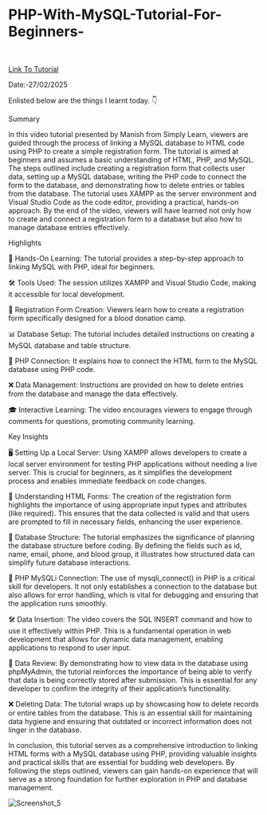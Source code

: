 # PHP-With-MySQL-Tutorial-For-Beginners-

<br>


<a href = "https://youtu.be/nP-MvFoDVZE?si=UNPkoWZ3nElIMd3d"> Link To Tutorial </a>
<br>

Date:-27/02/2025 
<br>

Enlisted below are the things I learnt today. 👇
<br>

Summary

In this video tutorial presented by Manish from Simply Learn, viewers are guided through the process of linking a MySQL database to HTML code using PHP to create a simple registration form. The tutorial is aimed at beginners and assumes a basic understanding of HTML, PHP, and MySQL. The steps outlined include creating a registration form that collects user data, setting up a MySQL database, writing the PHP code to connect the form to the database, and demonstrating how to delete entries or tables from the database. The tutorial uses XAMPP as the server environment and Visual Studio Code as the code editor, providing a practical, hands-on approach. By the end of the video, viewers will have learned not only how to create and connect a registration form to a database but also how to manage database entries effectively.

Highlights

🚀 Hands-On Learning: The tutorial provides a step-by-step approach to linking MySQL with PHP, ideal for beginners.

🛠️ Tools Used: The session utilizes XAMPP and Visual Studio Code, making it accessible for local development.

📝 Registration Form Creation: Viewers learn how to create a registration form specifically designed for a blood donation camp.

📊 Database Setup: The tutorial includes detailed instructions on creating a MySQL database and table structure.

🔗 PHP Connection: It explains how to connect the HTML form to the MySQL database using PHP code.

❌ Data Management: Instructions are provided on how to delete entries from the database and manage the data effectively.

🎓 Interactive Learning: The video encourages viewers to engage through comments for questions, promoting community learning.

Key Insights

🖥️ Setting Up a Local Server: Using XAMPP allows developers to create a local server environment for testing PHP applications without needing a live server. This is crucial for beginners, as it simplifies the development process and enables immediate feedback on code changes.

📑 Understanding HTML Forms: The creation of the registration form highlights the importance of using appropriate input types and attributes (like required). This ensures that the data collected is valid and that users are prompted to fill in necessary fields, enhancing the user experience.

💾 Database Structure: The tutorial emphasizes the significance of planning the database structure before coding. By defining the fields such as id, name, email, phone, and blood group, it illustrates how structured data can simplify future database interactions.

🔗 PHP MySQLi Connection: The use of mysqli_connect() in PHP is a critical skill for developers. It not only establishes a connection to the database but also allows for error handling, which is vital for debugging and ensuring that the application runs smoothly.

🛠️ Data Insertion: The video covers the SQL INSERT command and how to use it effectively within PHP. This is a fundamental operation in web development that allows for dynamic data management, enabling applications to respond to user input.

🔄 Data Review: By demonstrating how to view data in the database using phpMyAdmin, the tutorial reinforces the importance of being able to verify that data is being correctly stored after submission. This is essential for any developer to confirm the integrity of their application’s functionality.

❌ Deleting Data: The tutorial wraps up by showcasing how to delete records or entire tables from the database. This is an essential skill for maintaining data hygiene and ensuring that outdated or incorrect information does not linger in the database.

In conclusion, this tutorial serves as a comprehensive introduction to linking HTML forms with a MySQL database using PHP, providing valuable insights and practical skills that are essential for budding web developers. By following the steps outlined, viewers can gain hands-on experience that will serve as a strong foundation for further exploration in PHP and database management.



![Screenshot_5](https://github.com/user-attachments/assets/6b1bebc2-e039-43e2-9f42-17022dd9d709)


